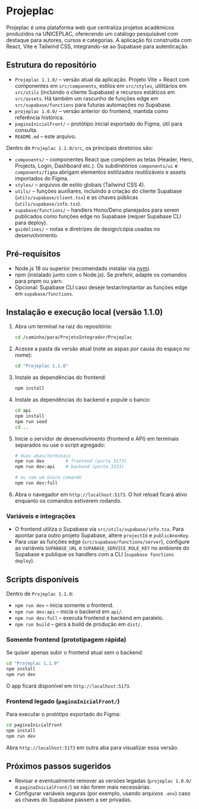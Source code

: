 # Projeplac

Projeplac é uma plataforma web que centraliza projetos acadêmicos produzidos na UNICEPLAC, oferecendo um catálogo pesquisável com destaque para autores, cursos e categorias. A aplicação foi construída com React, Vite e Tailwind CSS, integrando-se ao Supabase para autenticação.

## Estrutura do repositório

- `Projeplac 1.1.0/` – versão atual da aplicação. Projeto Vite + React com componentes em `src/components`, estilos em `src/styles`, utilitários em `src/utils` (incluindo o cliente Supabase) e recursos estáticos em `src/assets`. Há também um rascunho de funções edge em `src/supabase/functions` para futuras automações no Supabase.
- `projeplac 1.0.0/` – versão anterior do frontend, mantida como referência histórica.
- `paginaInicialFront/` – protótipo inicial exportado do Figma, útil para consulta.
- `README.md` – este arquivo.

Dentro de `Projeplac 1.1.0/src`, os principais diretórios são:

- `components/` – componentes React que compõem as telas (Header, Hero, Projects, Login, Dashboard etc.). Os subdiretórios `components/ui` e `components/figma` abrigam elementos estilizados reutilizáveis e assets importados do Figma.
- `styles/` – arquivos de estilo globais (Tailwind CSS 4).
- `utils/` – funções auxiliares, incluindo a criação do cliente Supabase (`utils/supabase/client.tsx`) e as chaves públicas (`utils/supabase/info.tsx`).
- `supabase/functions/` – handlers Hono/Deno planejados para serem publicados como funções edge no Supabase (requer Supabase CLI para deploy).
- `guidelines/` – notas e diretrizes de design/cópia usadas no desenvolvimento.

## Pré-requisitos

- Node.js 18 ou superior (recomendado instalar via [nvm](https://github.com/nvm-sh/nvm)).
- npm (instalado junto com o Node.js). Se preferir, adapte os comandos para pnpm ou yarn.
- Opcional: Supabase CLI caso deseje testar/implantar as funções edge em `supabase/functions`.

## Instalação e execução local (versão 1.1.0)

1. Abra um terminal na raiz do repositório:
   ```bash
   cd /caminho/para/ProjetoIntegrador/Projeplac
   ```
2. Acesse a pasta da versão atual (note as aspas por causa do espaço no nome):
   ```bash
   cd "Projeplac 1.1.0"
   ```
3. Instale as dependências do frontend:
   ```bash
   npm install
   ```
4. Instale as dependências do backend e popule o banco:
   ```bash
   cd api
   npm install
   npm run seed
   cd ..
   ```
5. Inicie o servidor de desenvolvimento (frontend e API) em terminais separados ou use o script agregado:
   ```bash
   # duas abas/terminais
   npm run dev        # frontend (porta 5173)
   npm run dev:api    # backend (porta 3333)

   # ou com um único comando
   npm run dev:full
   ```
6. Abra o navegador em `http://localhost:5173`. O hot reload ficará ativo enquanto os comandos estiverem rodando.

### Variáveis e integrações

- O frontend utiliza o Supabase via `src/utils/supabase/info.tsx`. Para apontar para outro projeto Supabase, altere `projectId` e `publicAnonKey`.
- Para usar as funções edge (`src/supabase/functions/server`), configure as variáveis `SUPABASE_URL` e `SUPABASE_SERVICE_ROLE_KEY` no ambiente do Supabase e publique os handlers com a CLI (`supabase functions deploy`).

## Scripts disponíveis

Dentro de `Projeplac 1.1.0`:

- `npm run dev` – inicia somente o frontend.
- `npm run dev:api` – inicia o backend em `api/`.
- `npm run dev:full` – executa frontend e backend em paralelo.
- `npm run build` – gera a build de produção em `dist/`.

### Somente frontend (prototipagem rápida)

Se quiser apenas subir o frontend atual sem o backend:

```bash
cd "Projeplac 1.1.0"
npm install
npm run dev
```

O app ficará disponível em `http://localhost:5173`.

### Frontend legado (`paginaInicialFront/`)

Para executar o protótipo exportado do Figma:

```bash
cd paginaInicialFront
npm install
npm run dev
```

Abra `http://localhost:5173` em outra aba para visualizar essa versão.

## Próximos passos sugeridos

- Revisar e eventualmente remover as versões legadas (`projeplac 1.0.0/` e `paginaInicialFront/`) se não forem mais necessárias.
- Configurar variáveis seguras (por exemplo, usando arquivos `.env`) caso as chaves do Supabase passem a ser privadas.

